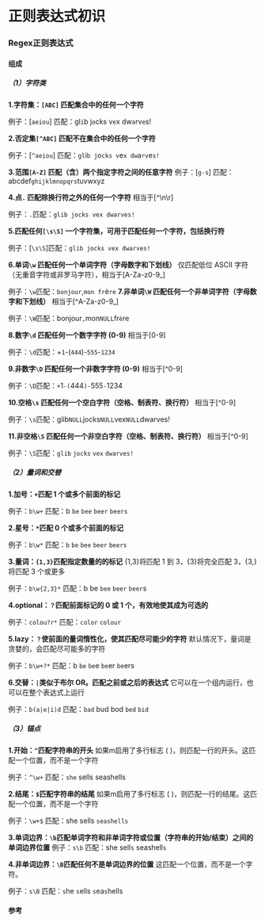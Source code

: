 # 正则表达式初识


### Regex正则表达式
#### 组成
##### （1）字符类
**1.字符集：`[ABC]` 匹配集合中的任何一个字符**

例子：[`aeiou`] 匹配：gl`i`b j`o`cks v`e`x dw`a`rv`e`s!

**2.否定集`[^ABC]` 匹配不在集合中的任何一个字符**

例子：[`^aeiou`] 匹配：`gl`i`b j`o`cks v`e`x dw`a`rv`e`s!`

**3.范围`[A-Z]` 匹配（含）两个指定字符之间的任意字符**
例子：[`g-s`] 匹配：abcdef`ghijklmnopqrs`tuvwxyz

**4.点`.` 匹配除换行符之外的任何一个字符**
相当于[^\n\r]

例子：`.`匹配：`glib jocks vex dwarves!`

**5.匹配任何`[\s\S]` 一个字符集，可用于匹配任何一个字符，包括换行符**

例子：[`\s\S`]匹配：`glib jocks vex dwarves!`

**6.单词`\w` 匹配任何一个单词字符（字母数字和下划线）**
仅匹配低位 ASCII 字符（无重音字符或非罗马字符），相当于[A-Za-z0-9_]

例子：`\w`匹配：`bonjour`,`mon fr`è`re`
**7.非单词`\W` 匹配任何一个非单词字符（字母数字和下划线）**
相当于[^A-Za-z0-9_]

例子：`\W`匹配：bonjour`,`mon`NULL`fr`è`re

**8.数字`\d` 匹配任何一个数字字符 (0-9)**
相当于[0-9]

例子：`\d`匹配：+`1`-(`444`)-`555`-`1234`

**9.非数字`\D` 匹配任何一个非数字字符 (0-9)**
相当于[^0-9]

例子：`\D`匹配：`+`1`-(`444`)-`555`-`1234

**10.空格`\s` 匹配任何一个空白字符（空格、制表符、换行符）**
相当于[^0-9]

例子：`\s`匹配：glib`NULL`jocks`NULL`vex`NULL`dwarves!

**11.非空格`\S` 匹配任何一个非空白字符（空格、制表符、换行符）**
相当于[^0-9]

例子：`\S`匹配：`glib` `jocks` `vex` `dwarves!`

##### （2）量词和交替
**1.加号：`+`匹配 1 个或多个前面的标记**

例子：`b\w+` 匹配：b `be` `bee` `beer` `beers`

**2.星号：`*`匹配 0 个或多个前面的标记**

例子：`b\w*` 匹配：`b` `be` `bee` `beer` `beers`

**3.量词：`{1,3}`匹配指定数量的的标记**  {1,3}将匹配 1 到 3，{3}将完全匹配 3，{3,}将匹配 3 个或更多

例子：`b\w{2,3}*` 匹配：b be `bee` `beer` `beer`s

**4.optional：`？`匹配前面标记的 0 或 1 个，有效地使其成为可选的**

例子：`colou?r*` 匹配：`color` `colour`

**5.lazy：`？`使前面的量词惰性化，使其匹配尽可能少的字符**  默认情况下，量词是贪婪的，会匹配尽可能多的字符

例子：`b\w+?*` 匹配：b `be` `be`e `be`er `be`ers

**6.交替：`|`类似于布尔 OR。匹配之前或之后的表达式**  它可以在一个组内运行，也可以在整个表达式上运行

例子：`b(a|e|i)d` 匹配：`bad` bud bod `bed` `bid`

##### （3）锚点
**1.开始：`^`匹配字符串的开头**  如果m启用了多行标志 ( )，则匹配一行的开头。这匹配一个位置，而不是一个字符

例子：`^\w+` 匹配：`she` sells seashells

**2.结尾：`$`匹配字符串的结尾**  如果m启用了多行标志 ( )，则匹配一行的结尾。这匹配一个位置，而不是一个字符

例子：`\w+$` 匹配：she sells `seashells`

**3.单词边界：`\b`匹配单词字符和非单词字符或位置（字符串的开始/结束）之间的单词边界位置**
例子：`s\b` 匹配：she sell`s` seashell`s`

**4.非单词边界：`\B`匹配任何不是单词边界的位置** 这匹配一个位置，而不是一个字符。

例子：`s\B` 匹配：`s`he `s`ells `s`ea`s`hells
#### 参考
